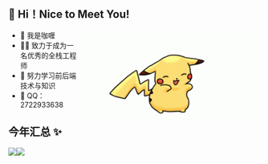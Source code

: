 ## 👀 Hi！Nice to Meet You!

<img align="right" src="https://raw.githubusercontent.com/mumu-pika/mumu-pika/main/pikachu.gif" width="360">

- 🐧 我是咖喱
- 👨‍💻 致力于成为一名优秀的全栈工程师
- 🏡 努力学习前后端技术与知识
- 💬 QQ：2722933638

## 今年汇总 ✨

<img align="" height="137px" src="https://github-readme-stats.vercel.app/api?username=wanggali&hide_title=true&hide_border=true&show_icons=true&include_all_commits=true&line_height=21&bg_color=0,EC6C6C,FFD479,FFFC79,73FA79&theme=graywhite&locale=cn" /><img align="" height="137px" src="https://github-readme-stats.vercel.app/api/top-langs/?username=wanggali&hide_title=true&hide_border=true&layout=compact&bg_color=0,73FA79,73FDFF,D783FF&theme=graywhite&locale=cn" />
